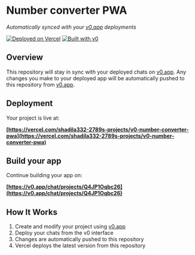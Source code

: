# Number converter PWA

*Automatically synced with your [v0.app](https://v0.app) deployments*

[![Deployed on Vercel](https://img.shields.io/badge/Deployed%20on-Vercel-black?style=for-the-badge&logo=vercel)](https://vercel.com/shadila332-2789s-projects/v0-number-converter-pwa)
[![Built with v0](https://img.shields.io/badge/Built%20with-v0.app-black?style=for-the-badge)](https://v0.app/chat/projects/Q4JP1Oqbc26)

## Overview

This repository will stay in sync with your deployed chats on [v0.app](https://v0.app).
Any changes you make to your deployed app will be automatically pushed to this repository from [v0.app](https://v0.app).

## Deployment

Your project is live at:

**[https://vercel.com/shadila332-2789s-projects/v0-number-converter-pwa](https://vercel.com/shadila332-2789s-projects/v0-number-converter-pwa)**

## Build your app

Continue building your app on:

**[https://v0.app/chat/projects/Q4JP1Oqbc26](https://v0.app/chat/projects/Q4JP1Oqbc26)**

## How It Works

1. Create and modify your project using [v0.app](https://v0.app)
2. Deploy your chats from the v0 interface
3. Changes are automatically pushed to this repository
4. Vercel deploys the latest version from this repository